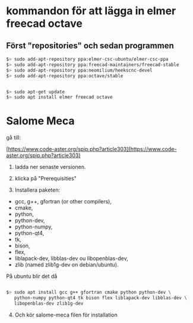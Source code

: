 

# kommandon för att lägga in elmer freecad octave 

## Först "repositories" och sedan programmen

```bash
$> sudo add-apt-repository ppa:elmer-csc-ubuntu/elmer-csc-ppa
$> sudo add-apt-repository ppa:freecad-maintainers/freecad-stable
$> sudo add-apt-repository ppa:neomilium/heekscnc-devel
$> sudo add-apt-repository ppa:octave/stable


$> sudo apt-get update
$> sudo apt install elmer freecad octave 

```

# Salome Meca

gå till:

[https://www.code-aster.org/spip.php?article303](https://www.code-aster.org/spip.php?article303)

1. ladda ner senaste versionen.

2. klicka på "Prerequisities"

3. Installera paketen:

- gcc, g++, gfortran (or other compilers),
- cmake,
- python,
- python-dev,
- python-numpy,
- python-qt4,
- tk,
- bison,
- flex,
- liblapack-dev, libblas-dev ou libopenblas-dev,
- zlib (named zlib1g-dev on debian/ubuntu).
	
 På ubuntu blir det då

```bash

$> sudo apt install gcc g++ gfortran cmake python python-dev \
   python-numpy python-qt4 tk bison flex liblapack-dev libblas-dev \
   libopenblas-dev zlib1g-dev

```

4. Och kör salome-meca filen för installation


